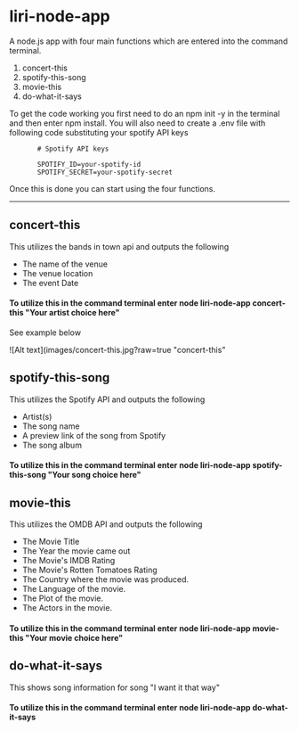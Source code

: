 # liri-node-app
A node.js app with four main functions which are entered into the command terminal.
1. concert-this
2. spotify-this-song
3. movie-this
4. do-what-it-says

To get the code working you first need to do an npm init -y in the terminal and then enter npm install.
 You will also need to create a .env file with following code substituting your spotify API keys
           
           # Spotify API keys

           SPOTIFY_ID=your-spotify-id
           SPOTIFY_SECRET=your-spotify-secret
           
Once this is done you can start using the four functions.     
________________________________________________________________________________________________________________________________________

## concert-this
This utilizes the bands in town api and outputs the following
   - The name of the venue
   - The venue location
   - The event Date
   
#### To utilize this in the command terminal enter node liri-node-app concert-this "Your artist choice here"
See example below

![Alt text](images/concert-this.jpg?raw=true "concert-this"


## spotify-this-song
This utilizes the Spotify API and outputs the following
   - Artist(s)
   - The song name
   - A preview link of the song from Spotify
   - The song album

#### To utilize this in the command terminal enter node liri-node-app spotify-this-song "Your song choice here"

## movie-this
This utilizes the OMDB API and outputs the following
   - The Movie Title
   - The Year the movie came out
   - The Movie's IMDB Rating
   - The Movie's Rotten Tomatoes Rating
   - The Country where the movie was produced.
   - The Language of the movie.
   - The Plot of the movie.
   - The Actors in the movie.
 
#### To utilize this in the command terminal enter node liri-node-app movie-this "Your movie choice here"
  
  ## do-what-it-says
  This shows song information for song "I want it that way"
  
 #### To utilize this in the command terminal enter node liri-node-app do-what-it-says
 
 

 
 
 
